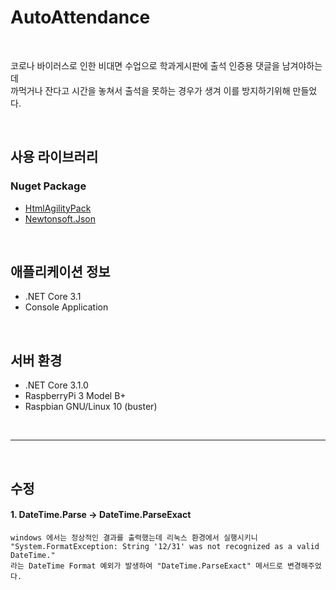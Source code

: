 # AutoAttendance

<br>

코로나 바이러스로 인한 비대면 수업으로 학과게시판에 출석 인증용 댓글을 남겨야하는데  
까먹거나 잔다고 시간을 놓쳐서 출석을 못하는 경우가 생겨 이를 방지하기위해 만들었다.

<br>

## 사용 라이브러리
### Nuget Package
- [HtmlAgilityPack](https://html-agility-pack.net)  
- [Newtonsoft.Json](https://www.newtonsoft.com/json)

<br>

## 애플리케이션 정보
- .NET Core 3.1
- Console Application

<br>

## 서버 환경
- .NET Core 3.1.0
- RaspberryPi 3 Model B+
- Raspbian GNU/Linux 10 (buster)

<br>

--------------------------------------------------------

<br>

## 수정

#### 1. DateTime.Parse -> DateTime.ParseExact
    windows 에서는 정상적인 결과를 출력했는데 리눅스 환경에서 실행시키니  
    "System.FormatException: String '12/31' was not recognized as a valid DateTime."  
    라는 DateTime Format 예외가 발생하여 "DateTime.ParseExact" 메서드로 변경해주었다.
